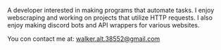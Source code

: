 A developer interested in making programs that automate tasks. I enjoy webscraping and working on projects that utilize HTTP requests. I also enjoy making discord bots and API wrappers for various websites. 

You con contact me at: walker.alt.38552@gmail.com
